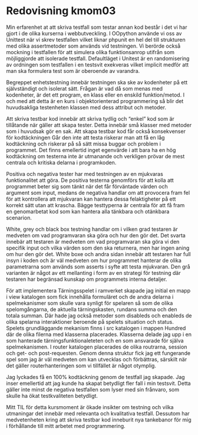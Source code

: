 ---
---
Redovisning kmom03
=========================

Min erfarenhet at att skriva testfall som testar annan kod består i det vi har gjort i de olika kurserna i webbutveckling. I OOpython använde vi oss av Unittest när vi skrev testfallen vilket liknar phpunit en hel del till strukturen med olika assertmetoder som används vid testningen. Vi berörde också mockning i testfallen för att simulera olika funktionsanrop utifrån som möjliggjorde att isolerade testfall. Defaultläget i Unitest är en randomisering av ordningen som testfallen i en testsvit exekveras vilket implicit medför att man ska formulera test som är oberoende av varandra.

Begreppet enhetstestning innebär testningen ska ske av kodenheter på ett självständigt och isolerat sätt. Frågan är vad då som menas med kodenheter, är det ett program, en klass eller en enskild funktion/metod. I och med att detta är en kurs i objektorienterad programmering så blir det huvudsakliga testenheten klassen med dess attribut och metoder.

Att skriva testbar kod innebär att skriva tydlig och “enkel” kod som är tillåtande när gäller att skapa tester. Detta innebär små klasser med metoder som i huvudsak gör en sak. Att skapa testbar kod får också konsekvenser för kodtäckningen Går den inte att testa riskerar man att få en låg kodtäckning och riskerar på så sätt missa buggar och problem i programmet. Det finns emellertid inget egenvärde i att bara ha en hög kodtäckning om testerna inte är utmanande och verkligen prövar de mest centrala och kritiska delarna i programkoden.

Positiva och negativa tester har med testningen av en mjukvaras funktionalitet att göra. De positiva testerna genomförs för att kolla att programmet beter sig som tänkt när det får förväntade värden och argument som input, medans de negativa handlar om att provocera fram fel för att kontrollera att mjukvaran kan hantera dessa felaktigheter på ett korrekt sätt utan att krascha. Bägge testtyperna är centrala för att få fram en genomarbetat kod som kan hantera alla tänkbara och otänkbara scenarion.

White, grey och black box testning handlar om i vilken grad testaren är medveten om vad programvaran ska göra och hur den gör det. Det svarta innebär att testaren är medveten om vad programvaran ska göra vi den specifik input och vilka värden som den ska returnera, men har ingen aning om hur den gör det. White boxe och andra sidan innebär att testaren har full insyn i koden och är väl medveten om hur programmet hanterar de olika parametrarna som används som asserts i syfte att testa mjukvaran. Den grå varianten är något av ett mellanting i form av en strategi för testning där testaren har begränsad kunskap om programmets interna detaljer.

För att implementera Tärningsspelet i ramverket skapade jag initial en mapp i view katalogen som fick innehålla formuläret och de andra delarna i spelmekanismer som skulle vara synligt för spelaren så som de olika spelomgångarna, de aktuella tärningskasten, rundans summa och den totala summan. Där hade jag också metoder som disableds och enableds de olika spelarna interaktioner beroende på spelets situation och status. Spelets grundläggande mekanism finns i src katalogen i mappen Hundred där de olika filerna med klasserna placerades. Klasserna delade jag upp i en som hanterade tärningsfunktionaleteten och en som ansvarade för själva spelmekanismen. I router katalogen placerades de olika routrarna, session och get- och post-requesten. Genom denna struktur fick jag ett fungerande spel som jag är väl medveten om kan utvecklas och förbättras, särskilt när det gäller routerhanteringen som vi tillfället är något otymplig.

Jag lyckades få en 100% kodtäckning genom de testfall jag skapade. Jag inser emellertid att jag kunde ha skapat betydligt fler fall i min testsvit. Detta gäller inte minst de negativa testfallen som lyser med sin frånvaro, som skulle ha ökat testkvaliteten betydligt.

Mitt TIL för detta kursmoment är ökade insikter om testning och vilka utmaningar det innebär med relevanta och kvalitativa testfall. Dessutom har medvetenheten kring att skriva testbar kod inneburit nya tankebanor för mig i förhållande till mitt arbetet med programmering.
